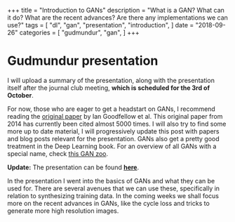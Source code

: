 +++
title = "Introduction to GANs"
description = "What is a GAN? What can it do? What are the recent advances? Are there any implementations we can use?"
tags = [
    "dl",
    "gan",
    "presentation",
    "introduction",
]
date = "2018-09-26"
categories = [
    "gudmundur",
    "gan",
]
+++

# Gudmundur presentation

I will upload a summary of the presentation, along with the presentation itself after the journal club meeting, **which is scheduled for the 3rd of October**.

For now, those who are eager to get a headstart on GANs, I recommend reading the [original paper](http://papers.nips.cc/paper/5423-generative-adversarial-nets.pdf) by Ian Goodfellow et al. This original paper from 2014 has currently been cited almost 5000 times. I will also try to find some more up to date material, I will progressively update this post with papers and blog posts relevant for the presentation. GANs also get a pretty good treatment in the Deep Learning book. For an overview of all GANs with a special name, check [this GAN zoo](https://github.com/hindupuravinash/the-gan-zoo).

**Update:** The presentation can be found [**here**](http://geo-dl.compute.dtu.dk/presentations/presentations/gudmundur1/gans.html).

In the presentation I went into the basics of GANs and what they can be used for. There are several avenues that we can use these, specifically in relation to synthesizing training data. In the coming weeks we shall focus more on the recent advances in GANs, like the cycle loss and tricks to generate more high resolution images.
